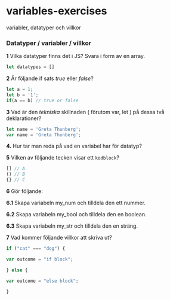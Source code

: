 # variables-exercises
variabler, datatyper och villkor

### Datatyper / variabler / villkor
**1** Vilka datatyper finns det i JS? Svara i form av en array.

```javascript
let datatypes = []
```

**2** Är följande if sats *true* eller *false*?

```javascript
let a = 1;
let b = '1';
if(a == b) // true or false
```

**3** Vad är den *tekniska* skillnaden ( förutom var, let ) på dessa två deklarationer?

```javascript
let name = 'Greta Thunberg';
var name = 'Greta Thunberg';
```

**4.** Hur tar man reda på vad en variabel har för datatyp?

**5** Vilken av följande tecken visar ett ```kodblock```?

```javascript
[] // A 
() // B
{} // C
```

**6** Gör följande:

**6.1** Skapa variabeln my_num och tilldela den ett nummer.

**6.2** Skapa variabeln my_bool och tilldela den en boolean.

**6.3** Skapa variabeln my_str och tilldela den en sträng.

**7** Vad kommer följande villkor att skriva ut?

```javascript
if ("cat" === "dog") {

var outcome = "if block";

} else {

var outcome = "else block";

}
```
